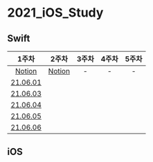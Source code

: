 # 2021_iOS_Study

## **Swift**
|**1주차**|2주차|3주차|4주차|5주차
:--:|:--:|:--:|:--:|:--:|
|[Notion](https://www.notion.so/1-38a1ba0d77b54f04be0f9b96ee274b10)|[Notion]()|-|-|-
|[21.06.01](https://github.com/skyqnaqna/2021_iOS_Study/blob/main/Swift/1week/0601.swift)|
|[21.06.03](https://github.com/skyqnaqna/2021_iOS_Study/blob/main/Swift/1week/0603.swift)|
|[21.06.04](https://github.com/skyqnaqna/2021_iOS_Study/blob/main/Swift/1week/0604.swift)|
|[21.06.05](https://github.com/skyqnaqna/2021_iOS_Study/blob/main/Swift/1week/0605.swift)|
|[21.06.06](https://github.com/skyqnaqna/2021_iOS_Study/blob/main/Swift/1week/0606.swift)|


## **iOS**